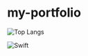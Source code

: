 # my-portfolio

![Top Langs](https://github-readme-stats.vercel.app/api/top-langs/?username=yager-j&exclude_repo=jahai-vs-jedek,Models-of-linguistic-convergence-in-a-hunter-gatherer-community,my-portfolio)

<img align="left" alt="Swift" src="https://img.shields.io/badge/Swift-F05138.svg?style=for-the-badge&logo=Swift&logoColor=white"/>


